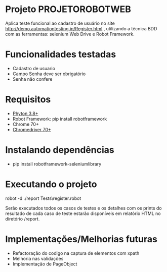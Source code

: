 # Projeto PROJETOROBOTWEB

Aplica teste funcional ao cadastro de usuário no site  http://demo.automationtesting.in/Register.html , utilizando a técnica BDD com as ferramentas: selenium Web Drive e Robot Framework.


# Funcionalidades testadas
* Cadastro de usuario
* Campo Senha deve ser obrigatório
* Senha não confere

# Requisitos
* [Phyton 3.8+](https://www.python.org/downloads/)
* Robot Framework: pip install robotframework
* Chrome 70+
* [Chromedriver 70+](https://github.com/SeleniumHQ/selenium/wiki/ChromeDriver)

# Instalando dependências
* pip install robotframework-seleniumlibrary

# Executando o projeto
robot -d ./report Tests\register.robot

Serão executados todos os casos de testes e os detalhes com os prints do resultado de cada caso de teste estarão disponíveis em relatório HTML no diretório /report.

# Implementações/Melhorias futuras

* Refactoração do codigo na captura de elementos com xpath
* Melhoria nas validações
* Implementação de PageObject

